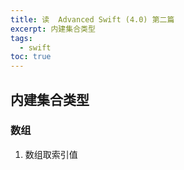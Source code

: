 ```yaml
---
title: 读  Advanced Swift (4.0) 第二篇
excerpt: 内建集合类型
tags:
  - swift
toc: true
---
```


## 内建集合类型

### 数组

1. 数组取索引值

